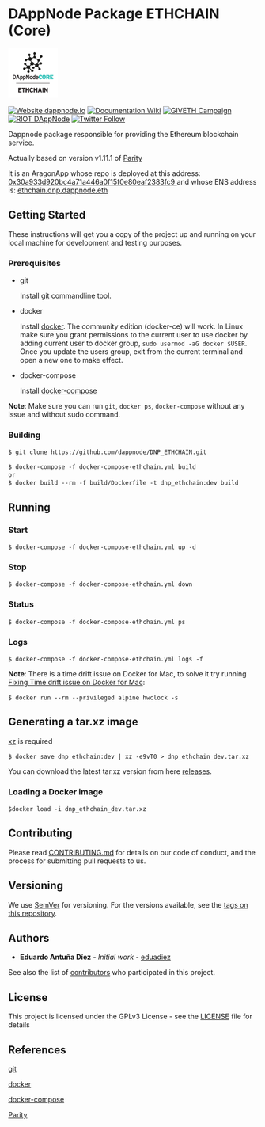 # DAppNode Package ETHCHAIN (Core)

<p align="left">
  <img src="ETHCHAIN-min.png" width="100"/>
</p>

[![Website dappnode.io](https://img.shields.io/badge/Website-dappnode.io-brightgreen.svg)](https://dappnode.io/)
[![Documentation Wiki](https://img.shields.io/badge/Documentation-Wiki-brightgreen.svg)](https://github.com/dappnode/DAppNode/wiki)
[![GIVETH Campaign](https://img.shields.io/badge/GIVETH-Campaign-1e083c.svg)](https://alpha.giveth.io/campaigns/OcKJryNwjeidMXi9)
[![RIOT DAppNode](https://img.shields.io/badge/RIOT-DAppNode-blue.svg)](https://riot.im/app/#/room/#DAppNode:matrix.org)
[![Twitter Follow](https://img.shields.io/twitter/follow/espadrine.svg?style=social&label=Follow)](https://twitter.com/DAppNODE?lang=es)

Dappnode package responsible for providing the Ethereum blockchain service. 

Actually based on version v1.11.1 of [Parity](https://github.com/paritytech/parity/releases/tag/v1.11.1)

It is an AragonApp whose repo is deployed at this address: [0x30a933d920bc4a71a446a0f15f0e80eaf2383fc9 ](https://etherscan.io/address/0x30a933d920bc4a71a446a0f15f0e80eaf2383fc9 ) and whose ENS address is: [ethchain.dnp.dappnode.eth](https://etherscan.io/enslookup?q=ethchain.dnp.dappnode.eth])

## Getting Started

These instructions will get you a copy of the project up and running on your local machine for development and testing purposes.

### Prerequisites

- git

   Install [git](https://git-scm.com/book/en/v2/Getting-Started-Installing-Git) commandline tool.

- docker

   Install [docker](https://docs.docker.com/engine/installation). The community edition (docker-ce) will work. In Linux make sure you grant permissions to the current user to use docker by adding current user to docker group, `sudo usermod -aG docker $USER`. Once you update the users group, exit from the current terminal and open a new one to make effect.

- docker-compose

   Install [docker-compose](https://docs.docker.com/compose/install)
   
**Note**: Make sure you can run `git`, `docker ps`, `docker-compose` without any issue and without sudo command.

### Building

```
$ git clone https://github.com/dappnode/DNP_ETHCHAIN.git
```

```
$ docker-compose -f docker-compose-ethchain.yml build
or 
$ docker build --rm -f build/Dockerfile -t dnp_ethchain:dev build 
```

## Running

### Start
```
$ docker-compose -f docker-compose-ethchain.yml up -d
```
### Stop
```
$ docker-compose -f docker-compose-ethchain.yml down
```
### Status
```
$ docker-compose -f docker-compose-ethchain.yml ps
```
### Logs
```
$ docker-compose -f docker-compose-ethchain.yml logs -f
```

**Note**: 
There is a time drift issue on Docker for Mac, to solve it try running [Fixing Time drift issue on Docker for Mac](https://blog.shameerc.com/2017/03/quick-tip-fixing-time-drift-issue-on-docker-for-mac):

```
$ docker run --rm --privileged alpine hwclock -s
```

## Generating a tar.xz image

[xz](https://tukaani.org/xz/) is required 

```
$ docker save dnp_ethchain:dev | xz -e9vT0 > dnp_ethchain_dev.tar.xz
```

You can download the latest tar.xz version from here [releases](https://github.com/dappnode/DNP_ETHCHAIN/releases).

### Loading a Docker image

```
$docker load -i dnp_ethchain_dev.tar.xz
```

## Contributing

Please read [CONTRIBUTING.md](https://github.com/dappnode/DAppNode/blob/master/CONTRIBUTING.md) for details on our code of conduct, and the process for submitting pull requests to us.

## Versioning

We use [SemVer](http://semver.org/) for versioning. For the versions available, see the [tags on this repository](https://github.com/dappnode/DNP_ETHCHAIN/tags). 

## Authors

* **Eduardo Antuña Díez** - *Initial work* - [eduadiez](https://github.com/eduadiez)

See also the list of [contributors](https://github.com/dappnode/DNP_ETHCHAIN/contributors) who participated in this project.

## License

This project is licensed under the GPLv3 License - see the [LICENSE](LICENSE) file for details

## References

[git](https://git-scm.com/)

[docker](https://www.docker.com/)

[docker-compose](https://docs.docker.com/compose/)

[Parity](https://www.parity.io/)
